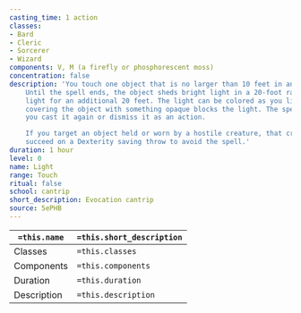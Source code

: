 ```yaml
---
casting_time: 1 action
classes:
- Bard
- Cleric
- Sorcerer
- Wizard
components: V, M (a firefly or phosphorescent moss)
concentration: false
description: 'You touch one object that is no larger than 10 feet in any dimension.
    Until the spell ends, the object sheds bright light in a 20-foot radius and dim
    light for an additional 20 feet. The light can be colored as you like. Completely
    covering the object with something opaque blocks the light. The spell ends if
    you cast it again or dismiss it as an action.

    If you target an object held or worn by a hostile creature, that creature must
    succeed on a Dexterity saving throw to avoid the spell.'
duration: 1 hour
level: 0
name: Light
range: Touch
ritual: false
school: cantrip
short_description: Evocation cantrip
source: 5ePHB
---
```


| `=this.name` | `=this.short_description` |
| ------------ | ------------------------- |
| Classes      | `=this.classes`           |
| Components   | `=this.components`        |
| Duration     | `=this.duration`          |
| Description  | `=this.description`       |